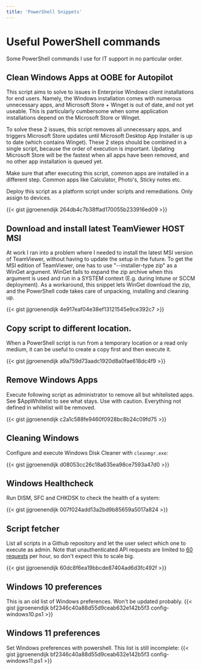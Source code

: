 ```yaml
---
title: 'PowerShell Snippets'
---
```


# Useful PowerShell commands
Some PowerShell commands I use for IT support in no particular order.

## Clean Windows Apps at OOBE for Autopilot
This script aims to solve to issues in Enterprise Windows client installations for end users. Namely, the Windows installation comes with numerous unnecessary apps, and Microsoft Store + Winget is out of date, and not yet useable. This is particularly cumbersome when some application installations depend on the Microsoft Store or Winget.

To solve these 2 issues, this script removes all unnecessary apps, and triggers Microsoft Store updates until Microsoft Desktop App Installer is up to date (which contains Winget). These 2 steps should be combined in a single script, because the order of execution is important. Updating Microsoft Store will be the fastest when all apps have been removed, and no other app installation is queued yet.

Make sure that after executing this script, common apps are installed in a different step. Common apps like Calculator, Photo's, Sticky notes etc.

Deploy this script as a platform script under scripts and remediations. Only assign to devices. 

{{< gist jjgroenendijk 264db4c7b38ffad170055b233916ed09 >}}


## Download and install latest TeamViewer HOST MSI
At work I ran into a problem where I needed to install the latest MSI version of TeamViewer, without having to update the setup in the future.
To get the MSI edition of TeamViewer, one has to use "--installer-type zip" as a WinGet argument.
WinGet fails to expand the zip archive when this argument is used and run in a SYSTEM context (E.g. during Intune or SCCM deployment).
As a workaround, this snippet lets WinGet download the zip, and the PowerShell code takes care of unpacking, installing and cleaning up.

{{< gist jjgroenendijk 4e917eaf04e38ef13121545e9ce392c7 >}}

## Copy script to different location.
When a PowerShell script is run from a temporary location or a read only medium, it can be useful to create a copy first and then execute it.

{{< gist jjgroenendijk a9a759d73aadc1920d8a0fae618dc4f9 >}}

## Remove Windows Apps
Execute following script as administrator to remove all but whitelisted apps. See $AppWhitelist to see what stays.
Use with caution. Everything not defined in whitelist will be removed.

{{< gist jjgroenendijk c2a1c588fe9460f0928bc8b24c09fd75 >}}

## Cleaning Windows
Configure and execute Windows Disk Cleaner with `cleanmgr.exe`:

{{< gist jjgroenendijk d08053cc26c18a635ea98ce7593a47d0 >}}

## Windows Healthcheck
Run DISM, SFC and CHKDSK to check the health of a system:

{{< gist jjgroenendijk 007f024add13a2bd9b85659a5017a824 >}}

## Script fetcher
List all scripts in a Github repository and let the user select which one to execute as admin.
Note that unauthenticated API requests are limited to [60
requests](https://docs.github.com/en/rest/overview/resources-in-the-rest-api?apiVersion=2022-11-28#rate-limiting) per hour, so don't expect this to scale big.

{{< gist jjgroenendijk 60dc8f6ea19bbcde87404ad6d3fc492f >}}

## Windows 10 preferences
This is an old list of Windows preferences. Won't be updated probably.
{{< gist jjgroenendijk bf2346c40a88d55d9ceab632e142b5f3 config-windows10.ps1 >}}

## Windows 11 preferences
Set Windows preferences with powershell. This list is still incomplete:
{{< gist jjgroenendijk bf2346c40a88d55d9ceab632e142b5f3 config-windows11.ps1 >}}
